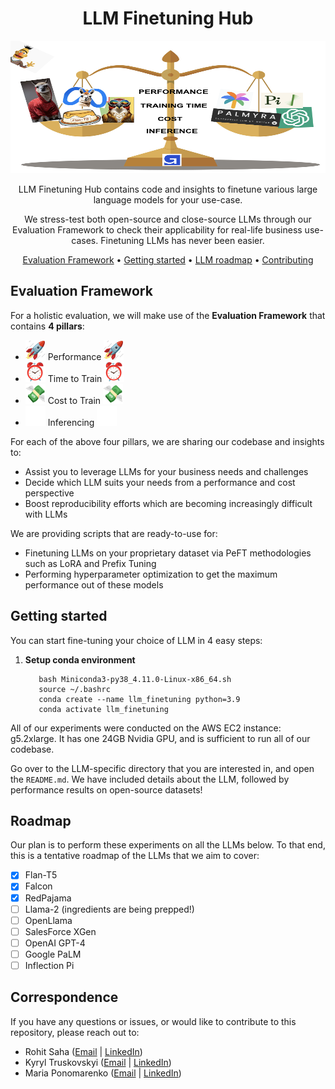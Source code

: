 <!-- markdownlint-configure-file {
  "MD013": {
    "code_blocks": false,
    "tables": false
  },
  "MD033": false,
  "MD041": false
} -->

<div align="center">

# LLM Finetuning Hub 

<img src="assets/repo-main.png" width="512" height="212"/>

LLM Finetuning Hub contains code and insights to finetune various large language models for your use-case.

We stress-test both open-source and close-source LLMs through our Evaluation Framework to check their applicability for real-life business use-cases. Finetuning LLMs has never been easier.

[Evaluation Framework](#evaluation-framework) •
[Getting started](#getting-started) •
[LLM roadmap](#llm-roadmap) •
[Contributing](#contributing)

</div>

## Evaluation Framework

For a holistic evaluation, we will make use of the __Evaluation Framework__ that contains __4 pillars__:

- <img src="assets/rocket.gif" width="32" height="32"/> Performance <img src="assets/rocket.gif" width="32" height="32"/>
- <img src="assets/time.gif" width="32" height="32"/> Time to Train <img src="assets/time.gif" width="32" height="32"/>
- <img src="assets/money.gif" width="32" height="32"/> Cost to Train <img src="assets/money.gif" width="32" height="32"/>
- <img src="assets/progress.gif" width="32" height="32"/> Inferencing <img src="assets/progress.gif" width="32" height="32"/>


For each of the above four pillars, we are sharing our codebase and insights to:
- Assist you to leverage LLMs for your business needs and challenges
- Decide which LLM suits your needs from a performance and cost perspective
- Boost reproducibility efforts which are becoming increasingly difficult with LLMs

We are providing scripts that are ready-to-use for:
- Finetuning LLMs on your proprietary dataset via PeFT methodologies such as LoRA and Prefix Tuning
- Performing hyperparameter optimization to get the maximum performance out of these models

## Getting started 

You can start fine-tuning your choice of LLM in 4 easy steps:

1. **Setup conda environment**

   ```wget https://repo.anaconda.com/miniconda/Miniconda3-py38_4.11.0-Linux-x86_64.sh
      bash Miniconda3-py38_4.11.0-Linux-x86_64.sh
      source ~/.bashrc
      conda create --name llm_finetuning python=3.9
      conda activate llm_finetuning
   ```

All of our experiments were conducted on the AWS EC2 instance: g5.2xlarge. It has one 24GB Nvidia GPU, and is sufficient to run all of our codebase.

Go over to the LLM-specific directory that you are interested in, and open the ```README.md```. We have included details about the LLM, followed by performance results on open-source datasets!

## Roadmap

Our plan is to perform these experiments on all the LLMs below. To that end, this is a tentative roadmap of the LLMs that we aim to cover:

- [x] Flan-T5
- [x] Falcon 
- [x] RedPajama
- [ ] Llama-2 (ingredients are being prepped!)
- [ ] OpenLlama
- [ ] SalesForce XGen
- [ ] OpenAI GPT-4
- [ ] Google PaLM
- [ ] Inflection Pi

## Correspondence

If you have any questions or issues, or would like to contribute to this repository, please reach out to:

- Rohit Saha ([Email](mailto:rohit@georgian.io) | [LinkedIn](https://www.linkedin.com/in/rohit-saha-ai/))
- Kyryl Truskovskyi ([Email](mailto:kyryl@georgian.io) | [LinkedIn](https://www.linkedin.com/in/kyryl-truskovskyi-275b7967/))
- Maria Ponomarenko ([Email](mailto:mariia.ponomarenko@georgian.io) | [LinkedIn](https://www.linkedin.com/in/maria-ponomarenko-71b465179/))

